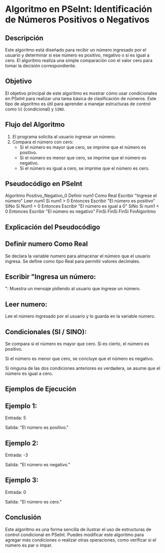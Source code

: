 # Algoritmo en PSeInt: Identificación de Números Positivos o Negativos

## Descripción

Este algoritmo está diseñado para recibir un número ingresado por el usuario y determinar si ese número es positivo, negativo o si es igual a cero. El algoritmo realiza una simple comparación con el valor cero para tomar la decisión correspondiente.

## Objetivo

El objetivo principal de este algoritmo es mostrar cómo usar condicionales en PSeInt para realizar una tarea básica de clasificación de números. Este tipo de algoritmo es útil para aprender a manejar estructuras de control como `SI` (condicional) y `SINO`.

## Flujo del Algoritmo

1. El programa solicita al usuario ingresar un número.
2. Compara el número con cero:
   - Si el número es mayor que cero, se imprime que el número es positivo.
   - Si el número es menor que cero, se imprime que el número es negativo.
   - Si el número es igual a cero, se imprime que el número es cero.
   
## Pseudocódigo en PSeInt

Algoritmo Positivo_Negativo_0
	Definir num1 Como Real
	Escribir "Ingrese el número"
	Leer num1
	Si num1 > 0 Entonces
		Escribir "El número es positivo"
	SiNo
		Si Num1 = 0 Entonces
			Escribir "El número es igual a 0"
		SiNo
			Si num1 < 0 Entonces
				Escribir "El número es negativo"
			FinSi
		FinSi
	FinSi
FinAlgoritmo

## Explicación del Pseudocódigo
## Definir numero Como Real 
Se declara la variable numero para almacenar el número que el usuario ingresa. Se define como tipo Real para permitir valores decimales.

## Escribir "Ingresa un número:
": Muestra un mensaje pidiendo al usuario que ingrese un número.

## Leer numero:
Lee el número ingresado por el usuario y lo guarda en la variable numero.

## Condicionales (SI / SINO):

Se compara si el número es mayor que cero. Si es cierto, el número es positivo.

Si el número es menor que cero, se concluye que el número es negativo.

Si ninguna de las dos condiciones anteriores es verdadera, se asume que el número es igual a cero.

## Ejemplos de Ejecución
## Ejemplo 1:

Entrada: 5

Salida: "El número es positivo."

## Ejemplo 2:

Entrada: -3

Salida: "El número es negativo."

## Ejemplo 3:

Entrada: 0

Salida: "El número es cero."

## Conclusión
Este algoritmo es una forma sencilla de ilustrar el uso de estructuras de control condicional en PSeInt. Puedes modificar este algoritmo para agregar más condiciones o realizar otras operaciones, como verificar si el número es par o impar.
